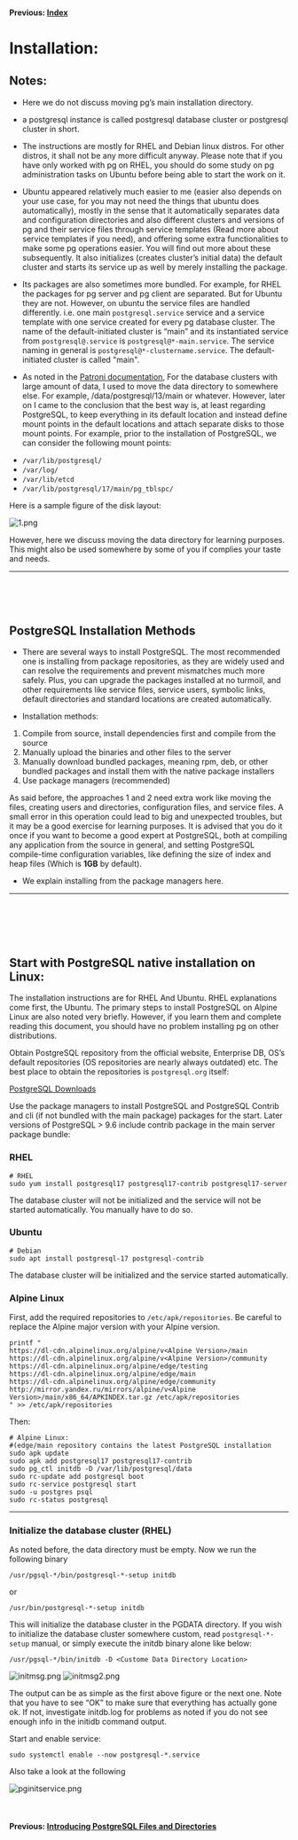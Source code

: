 
#### Previous: [Index](index.md)


# Installation:

## Notes:

* Here we do not discuss moving pg’s main installation directory.

* a postgresql instance is called postgresql database cluster or postgresql cluster in short.

* The instructions are mostly for RHEL and Debian linux distros. For other distros, it shall not be any more difficult anyway. Please note that if you have only worked with pg on RHEL, you should do some study on pg administration tasks on Ubuntu before being able to start the work on it.

* Ubuntu appeared relatively much easier to me (easier also depends on your use case, for you may not need the things that ubuntu does automatically), mostly in the sense that it automatically separates data and configuration directories and also different clusters and versions of pg and their service files through service templates (Read more about service templates if you need), and offering some extra functionalities to make some pg operations easier. You will find out more about these subsequently. It also initializes (creates cluster’s initial data) the default cluster and starts its service up as well by merely installing the package.

* Its packages are also sometimes more bundled. For example, for RHEL the packages for pg server and pg client are separated. But for Ubuntu they are not. However, on ubuntu the service files are handled differently. i.e. one main `postgresql.service` service and a service template with one service created for every pg database cluster. The name of the default-initiated cluster is “main” and its instantiated service from `postgresql@.service` is `postgresql@*-main.service`. The service naming in general is `postgresql@*-clustername.service`. The default-initiated cluster is called "main".

* As noted in the [Patroni documentation](../patroni/Part%20I%20Setup%20PostgreSQL%2C%20Patroni%2C%20and%20Watchdog.md), For the database clusters with large amount of data, I used to move the data directory to somewhere else.
 For example, /data/postgresql/13/main or whatever. However, later on I came to the conclusion that the best
 way is, at least regarding PostgreSQL, to keep everything in its default location and instead define mount
 points in the default locations and attach separate disks to those mount points. For example, prior to the
 installation of PostgreSQL, we can consider the following mount points:

- `/var/lib/postgresql/`
- `/var/log/`
- `/var/lib/etcd`
- `/var/lib/postgresql/17/main/pg_tblspc/`

Here is a sample figure of the disk layout:

![1.png](image/introduction2postgresql/1.png)

However, here we discuss moving the data directory for learning purposes. This might also be used somewhere by some of you if complies your taste and needs.

---

<br/>
<br/>
<br/>

## PostgreSQL Installation Methods


* There are several ways to install PostgreSQL. The most recommended one is installing from package repositories, as they are widely used
 and can resolve the requirements and prevent mismatches much more safely. Plus, you can upgrade the packages installed at no turmoil,
 and other requirements like service files, service users, symbolic links, default directories and standard locations are created automatically.
 
* Installation methods:
1. Compile from source, install dependencies first and compile from the source
2. Manually upload the binaries and other files to the server
3. Manually download bundled packages, meaning rpm, deb, or other bundled packages and install them with the native package installers
4. Use package managers (recommended)

As said before, the approaches 1 and 2 need extra work like moving the files, creating users and directories, configuration files, and service files.
 A small error in this operation could lead to big and unexpected troubles, but it may be a good exercise for learning purposes. It is advised that
 you do it once if you want to become a good expert at PostgreSQL, both at compiling any application from the source in general, and setting
 PostgreSQL compile-time configuration variables, like defining the size of index and heap files (Which is **1GB** by default).
 
* We explain installing from the package managers here.

---


<br/>
<br/>
<br/>
<br/>


## Start with PostgreSQL native installation on Linux:

The installation instructions are for RHEL And Ubuntu. RHEL explanations come first, the Ubuntu.
 The primary steps to install PostgreSQL on Alpine Linux are also noted very briefly. However, if you
 learn them and complete reading this document, you should have no problem installing pg on other distributions.

Obtain PostgreSQL repository from the official website, Enterprise DB, OS’s default repositories (OS repositories are nearly always outdated) etc.
 The best place to obtain the repositories is `postgresql.org` itself:

[PostgreSQL Downloads](https://www.postgresql.org/download/) 

Use the package managers to install PostgreSQL and PostgreSQL Contrib and cli (if not bundled with the main package) packages for the start.
 Later versions of PostgreSQL > 9.6 include contrib package in the main server package bundle:

### RHEL

```shell
# RHEL
sudo yum install postgresql17 postgresql17-contrib postgresql17-server
```

The database cluster will not be initialized and the service will not be started automatically. You manually have to do so.

### Ubuntu

```shell
# Debian
sudo apt install postgresql-17 postgresql-contrib 
```

The database cluster will be initialized and the service started automatically.


### Alpine Linux

First, add the required repositories to `/etc/apk/repositories`. Be careful to replace the Alpine major version with your Alpine version.


```shell
printf "
https://dl-cdn.alpinelinux.org/alpine/v<Alpine Version>/main
https://dl-cdn.alpinelinux.org/alpine/v<Alpine Version>/community
https://dl-cdn.alpinelinux.org/alpine/edge/testing
https://dl-cdn.alpinelinux.org/alpine/edge/main
https://dl-cdn.alpinelinux.org/alpine/edge/community
http://mirror.yandex.ru/mirrors/alpine/v<Alpine Version>/main/x86_64/APKINDEX.tar.gz /etc/apk/repositories
" >> /etc/apk/repositories
```

Then:

```shell
# Alpine Linux:
#(edge/main repository contains the latest PostgreSQL installation
sudo apk update
sudo apk add postgresql17 postgresql17-contrib
sudo pg_ctl initdb -D /var/lib/postgresql/data
sudo rc-update add postgresql boot
sudo rc-service postgresql start
sudo -u postgres psql
sudo rc-status postgresql
```

---

### Initialize the database cluster (RHEL)


As noted before, the data directory must be empty. Now we run the following binary

```shell
/usr/pgsql-*/bin/postgresql-*-setup initdb
```
or
```shell
/usr/bin/postgresql-*-setup initdb
```

This will initialize the database cluster in the PGDATA directory. If you wish to initialize the database cluster
 somewhere custom, read `postgresql-*-setup` manual, or simply execute the initdb binary alone like below:
 
```shell
/usr/pgsql-*/bin/initdb -D <Custome Data Directory Location>
```


![initmsg.png](image/introduction2postgresql/initmsg.png)
![initmsg2.png](image/introduction2postgresql/initmsg2.png)


The output can be as simple as the first above figure or the next one. Note that you have to see “OK” to make sure
 that everything has actually gone ok. If not,
 investigate initdb.log for problems as noted if you do not see enough info in the initidb command output.
 
 
Start and enable service:
```shell
sudo systemctl enable --now postgresql-*.service
```


Also take a look at the following

![pginitservice.png](image/introduction2postgresql/pginitservice.png)



<br/>

#### Previous: [Introducing PostgreSQL Files and Directories](introducing_postgresql_files_and_directories.md)


